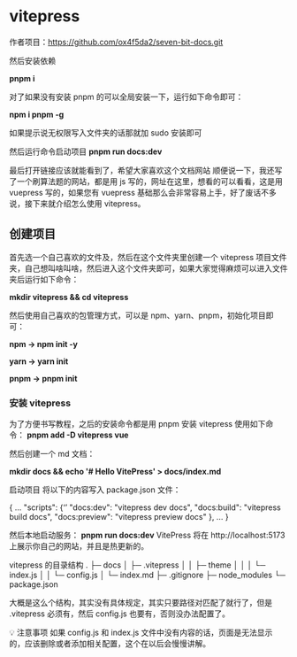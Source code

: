 # vitepress

作者项目：https://github.com/ox4f5da2/seven-bit-docs.git

然后安装依赖

 **pnpm i**

对了如果没有安装 pnpm 的可以全局安装一下，运行如下命令即可：

 **npm i pnpm -g**

如果提示说无权限写入文件夹的话那就加 sudo 安装即可

然后运行命令启动项目
 **pnpm run docs:dev**

最后打开链接应该就能看到了，希望大家喜欢这个文档网站
顺便说一下，我还写了一个刷算法题的网站，都是用 js 写的，网址在这里，想看的可以看看，这是用 vuepress 写的，如果您有 vuepress 基础那么会非常容易上手，好了废话不多说，接下来就介绍怎么使用 vitepress。

## 创建项目
首先选一个自己喜欢的文件及，然后在这个文件夹里创建一个 vitepress 项目文件夹，自己想叫啥叫啥，然后进入这个文件夹即可，如果大家觉得麻烦可以进入文件夹后运行如下命令：

 **mkdir vitepress && cd vitepress**

然后使用自己喜欢的包管理方式，可以是 npm、yarn、pnpm，初始化项目即可：

**npm -> npm init -y**

**yarn -> yarn init**

**pnpm -> pnpm init**

### 安装 vitepress
为了方便书写教程，之后的安装命令都是用 pnpm
安装 vitepress 使用如下命令：
 **pnpm add -D vitepress vue**

然后创建一个 md 文档：

 **mkdir docs && echo '# Hello VitePress' > docs/index.md**

启动项目
将以下的内容写入 package.json 文件：

{
  ...
   "scripts": {‘’
    "docs:dev": "vitepress dev docs",
    "docs:build": "vitepress build docs",
    "docs:preview": "vitepress preview docs"
  },
  ...
}

然后本地启动服务：
**pnpm run docs:dev**
VitePress 将在 http://localhost:5173 上展示你自己的网站，并且是热更新的。

vitepress 的目录结构
.
├─ docs
│  ├─ .vitepress
│  │   ├─ theme
│  │   │  └─ index.js
│  │   └─ config.js
│  └─ index.md
├─ .gitignore
├─ node_modules
└─ package.json

大概是这么个结构，其实没有具体规定，其实只要路径对匹配了就行了，但是 .vitepress 必须有，然后 config.js 也要有，否则没办法配置了。

💡 注意事项
如果 config.js 和 index.js 文件中没有内容的话，页面是无法显示的，应该删除或者添加相关配置，这个在以后会慢慢讲解。